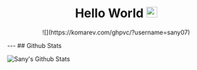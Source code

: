 <div align="center">
  <h1> Hello World <img src="https://media.giphy.com/media/hvRJCLFzcasrR4ia7z/giphy.gif" width="25px"></h1>
</div>
 
<p align='center'> 
![](https://komarev.com/ghpvc/?username=sany07)
</p>
---
## Github Stats

![Sany's Github Stats](https://github-readme-stats.vercel.app/api?username=sany07&show_icons=true&hide_border=true)
